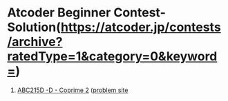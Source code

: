 # Atcoder Beginner Contest-Solution(https://atcoder.jp/contests/archive?ratedType=1&category=0&keyword=)
1. [ABC215D -D - Coprime 2](abc215/d.nim) ([problem site](https://atcoder.jp/contests/abc215/tasks/abc215_d)



